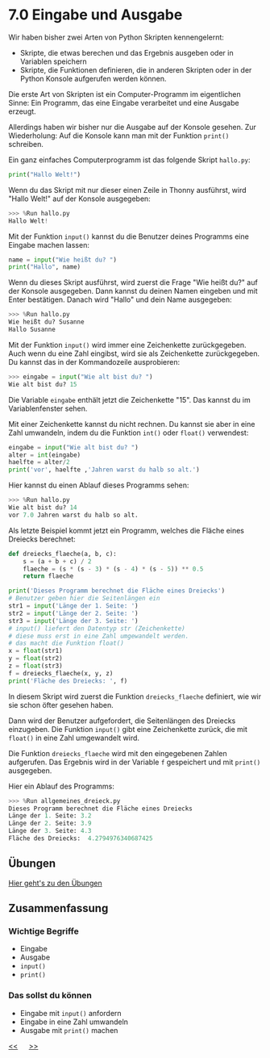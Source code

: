 # 7.0 Eingabe und Ausgabe

Wir haben bisher zwei Arten von Python Skripten kennengelernt:
- Skripte, die etwas berechen und das Ergebnis ausgeben oder in Variablen speichern
- Skripte, die Funktionen definieren, 
die in anderen Skripten oder in der Python Konsole aufgerufen werden können.

Die erste Art von Skripten ist ein Computer-Programm im eigentlichen Sinne: 
Ein Programm, das eine Eingabe verarbeitet und eine Ausgabe erzeugt.

Allerdings haben wir bisher nur die Ausgabe auf der Konsole gesehen.
Zur Wiederholung: Auf die Konsole kann man mit der Funktion `print()` schreiben.

Ein ganz einfaches Computerprogramm ist das folgende Skript `hallo.py`:

```python
print("Hallo Welt!")
```

Wenn du das Skript mit nur dieser einen Zeile in Thonny ausführst,
wird "Hallo Welt!" auf der Konsole ausgegeben:

```python
>>> %Run hallo.py
Hallo Welt!
```

Mit der Funktion `input()` kannst du die Benutzer deines Programms 
eine Eingabe machen lassen:

```python
name = input("Wie heißt du? ")
print("Hallo", name)
```

Wenn du dieses Skript ausführst, wird zuerst die Frage "Wie heißt du?" auf der Konsole ausgegeben.
Dann kannst du deinen Namen eingeben und mit Enter bestätigen.
Danach wird "Hallo" und dein Name ausgegeben:

```python
>>> %Run hallo.py
Wie heißt du? Susanne
Hallo Susanne
```

Mit der Funktion `input()` wird immer eine Zeichenkette zurückgegeben.
Auch wenn du eine Zahl eingibst, wird sie als Zeichenkette zurückgegeben.
Du kannst das in der Kommandozeile ausprobieren:

```python
>>> eingabe = input("Wie alt bist du? ")
Wie alt bist du? 15
```

Die Variable `eingabe` enthält jetzt die Zeichenkette "15". 
Das kannst du im Variablenfenster sehen.


Mit einer Zeichenkette kannst du nicht rechnen.
Du kannst sie aber in eine Zahl umwandeln, 
indem du die Funktion `int()` oder `float()` verwendest:

```python
eingabe = input("Wie alt bist du? ")
alter = int(eingabe)
haelfte = alter/2
print('vor', haelfte ,'Jahren warst du halb so alt.')
```

Hier kannst du einen Ablauf dieses Programms sehen:

```python
>>> %Run hallo.py
Wie alt bist du? 14
vor 7.0 Jahren warst du halb so alt.
```

Als letzte Beispiel kommt jetzt ein Programm, 
welches die Fläche eines Dreiecks berechnet:

```python
def dreiecks_flaeche(a, b, c):
    s = (a + b + c) / 2
    flaeche = (s * (s - 3) * (s - 4) * (s - 5)) ** 0.5
    return flaeche

print('Dieses Programm berechnet die Fläche eines Dreiecks')
# Benutzer geben hier die Seitenlängen ein
str1 = input('Länge der 1. Seite: ')
str2 = input('Länge der 2. Seite: ')
str3 = input('Länge der 3. Seite: ')
# input() liefert den Datentyp str (Zeichenkette)
# diese muss erst in eine Zahl umgewandelt werden.
# das macht die Funktion float()
x = float(str1)
y = float(str2)
z = float(str3)
f = dreiecks_flaeche(x, y, z)
print('Fläche des Dreiecks: ', f)
```

In diesem Skript wird zuerst die Funktion `dreiecks_flaeche` definiert,
wie wir sie schon öfter gesehen haben.

Dann wird der Benutzer aufgefordert, die Seitenlängen des Dreiecks einzugeben.
Die Funktion `input()` gibt eine Zeichenkette zurück,
die mit `float()` in eine Zahl umgewandelt wird.

Die Funktion `dreiecks_flaeche` wird mit den eingegebenen Zahlen aufgerufen.
Das Ergebnis wird in der Variable `f` gespeichert und mit `print()` ausgegeben.

Hier ein Ablauf des Programms:

```python
>>> %Run allgemeines_dreieck.py
Dieses Programm berechnet die Fläche eines Dreiecks
Länge der 1. Seite: 3.2
Länge der 2. Seite: 3.9
Länge der 3. Seite: 4.3
Fläche des Dreiecks:  4.2794976340687425
```

## Übungen
[Hier geht's zu den Übungen](../uebungen/UE_7.0_EinAusgabe.md)

## Zusammenfassung

### Wichtige Begriffe
- Eingabe
- Ausgabe
- `input()`
- `print()`

### Das sollst du können
- Eingabe mit `input()` anfordern
- Eingabe in eine Zahl umwandeln
- Ausgabe mit `print()` machen


[<<](H1_Turtle.md) &emsp; [>>](7.1_Fehlerbehandlung.md)









